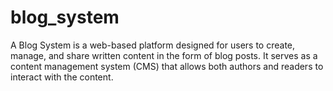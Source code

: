 # blog_system
A Blog System is a web-based platform designed for users to create, manage, and share written content in the form of blog posts. It serves as a content management system (CMS) that allows both authors and readers to interact with the content.
